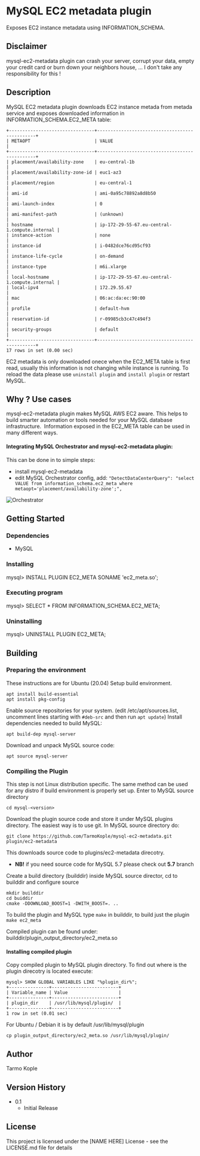 # MySQL EC2 metadata plugin

Exposes EC2 instance metadata using INFORMATION_SCHEMA.

## Disclaimer

mysql-ec2-metadata plugin can crash your server, corrupt your data, empty your credit card or burn down your neighbors house, ... I don't take any responsibility for this !

## Description

MySQL EC2 metadata plugin downloads EC2 instance metada from metada service and exposes downloaded information in INFORMATION_SCHEMA.EC2_META table:

```mysql> select * from EC2_META;
+--------------------------------+-----------------------------------------------+
| METAOPT                        | VALUE                                         |
+--------------------------------+-----------------------------------------------+
| placement/availability-zone    | eu-central-1b                                 |
| placement/availability-zone-id | euc1-az3                                      |
| placement/region               | eu-central-1                                  |
| ami-id                         | ami-0a95c78892a8d8b50                         |
| ami-launch-index               | 0                                             |
| ami-manifest-path              | (unknown)                                     |
| hostname                       | ip-172-29-55-67.eu-central-1.compute.internal |
| instance-action                | none                                          |
| instance-id                    | i-0482dce76cd95cf93                           |
| instance-life-cycle            | on-demand                                     |
| instance-type                  | m6i.xlarge                                    |
| local-hostname                 | ip-172-29-55-67.eu-central-1.compute.internal |
| local-ipv4                     | 172.29.55.67                                  |
| mac                            | 06:ac:da:ec:90:00                             |
| profile                        | default-hvm                                   |
| reservation-id                 | r-09985cb3c47c494f3                           |
| security-groups                | default                                       |
+--------------------------------+-----------------------------------------------+
17 rows in set (0.00 sec)
```
EC2 metadata is only downloaded onece when the EC2_META table is first read, usually this information is not changing while instance is running. To reload the data please use ```uninstall plugin``` and ```install plugin``` or restart MySQL.

## Why ? Use cases
mysql-ec2-metadata plugin makes MySQL AWS EC2 aware. This helps to build smarter automation or tools needed for your MySQL database infrastructure.  Information exposed in the EC2_META table can be used in many different ways.

#### Integrating MySQL Orchestrator and mysql-ec2-metadata plugin:

This can be done in to simple steps:
* install mysql-ec2-metadata
* edit MySQL Orchestrator config, add:
```"DetectDataCenterQuery": "select VALUE from information_schema.ec2_meta where metaopt='placement/availability-zone';",```

![Orchestrator](https://github.com/TarmoKople/mysql-ec2-metadata/blob/main/images/orchestrator.png)

## Getting Started

### Dependencies

* MySQL

### Installing

mysql> INSTALL PLUGIN EC2_META SONAME 'ec2_meta.so';

### Executing program

mysql> SELECT * FROM INFORMATION_SCHEMA.EC2_META;

### Uninstalling

mysql> UNINSTALL PLUGIN EC2_META;

## Building
### Preparing the environment
These instructions are for Ubuntu (20.04)
Setup build environment.
```
apt install build-essential
apt install pkg-config
```
Enable source repositories for your system. (edit /etc/apt/sources.list, uncomment lines starting with ```#deb-src``` and then run ```apt update```) 
Install dependencies needed to build MySQL:
```
apt build-dep mysql-server
```
Download and unpack MySQL source code:
```
apt source mysql-server
```
### Compiling the Plugin
This step is not Linux distribution specific. The same method can be used for any distro if build environment is properly set up.
Enter to MySQL source directory
```
cd mysql-<version>
```

Download the plugin source code and store it under MySQL plugins directory. The easiest way is to use git. In MySQL source directory do:
```
git clone https://github.com/TarmoKople/mysql-ec2-metadata.git plugin/ec2-metadata
```
This downloads source code to plugins/ec2-metadata direcotry.
* **NB!** if you need source code for MySQL 5.7 please check out **5.7** branch

Create a build directory (builddir) inside MySQL source director, cd to builddir and configure source
```
mkdir builddir
cd buiddir
cmake -DDOWNLOAD_BOOST=1 -DWITH_BOOST=. ..
```

To build the plugin and MySQL type ```make``` in builddir, to build just the plugin ```make ec2_meta```

Compiled plugin can be found under: builddir/plugin_output_directory/ec2_meta.so

#### Installing compiled plugin
Copy compiled plugin to MySQL plugin directory. To find out where is the plugin direcotry is located execute:
```
mysql> SHOW GLOBAL VARIABLES LIKE "%plugin_dir%";
+---------------+-------------------------+
| Variable_name | Value                   |
+---------------+-------------------------+
| plugin_dir    | /usr/lib/mysql/plugin/  |
+---------------+-------------------------+
1 row in set (0.01 sec)
```

For Ubuntu / Debian it is by default /usr/lib/mysql/plugin
```
cp plugin_output_directory/ec2_meta.so /usr/lib/mysql/plugin/
```

## Author

Tarmo Kople


## Version History

* 0.1
  * Initial Release

## License

This project is licensed under the [NAME HERE] License - see the LICENSE.md file for details
